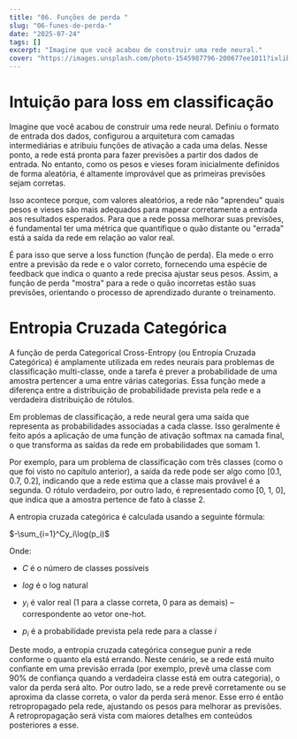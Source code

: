 ```yaml
---
title: "06. Funções de perda "
slug: "06-funes-de-perda-"
date: "2025-07-24"
tags: []
excerpt: "Imagine que você acabou de construir uma rede neural."
cover: "https://images.unsplash.com/photo-1545987796-200677ee1011?ixlib=rb-4.0.3&q=85&fm=jpg&crop=entropy&cs=srgb"
---
```


# Intuição para loss em classificação

Imagine que você acabou de construir uma rede neural. Definiu o formato de entrada dos dados, configurou a arquitetura com camadas intermediárias e atribuiu funções de ativação a cada uma delas. Nesse ponto, a rede está pronta para fazer previsões a partir dos dados de entrada. No entanto, como os pesos e vieses foram inicialmente definidos de forma aleatória, é altamente improvável que as primeiras previsões sejam corretas.



Isso acontece porque, com valores aleatórios, a rede não "aprendeu" quais pesos e vieses são mais adequados para mapear corretamente a entrada aos resultados esperados. Para que a rede possa melhorar suas previsões, é fundamental ter uma métrica que quantifique o quão distante ou "errada" está a saída da rede em relação ao valor real.

É para isso que serve a loss function (função de perda). Ela mede o erro entre a previsão da rede e o valor correto, fornecendo uma espécie de feedback que indica o quanto a rede precisa ajustar seus pesos. Assim, a função de perda "mostra" para a rede o quão incorretas estão suas previsões, orientando o processo de aprendizado durante o treinamento.

# Entropia Cruzada Categórica 

A função de perda Categorical Cross-Entropy (ou Entropia Cruzada Categórica) é amplamente utilizada em redes neurais para problemas de classificação multi-classe, onde a tarefa é prever a probabilidade de uma amostra pertencer a uma entre várias categorias. Essa função mede a diferença entre a distribuição de probabilidade prevista pela rede e a verdadeira distribuição de rótulos.



Em problemas de classificação, a rede neural gera uma saída que representa as probabilidades associadas a cada classe. Isso geralmente é feito após a aplicação de uma função de ativação softmax na camada final, o que transforma as saídas da rede em probabilidades que somam 1.


Por exemplo, para um problema de classificação com três classes (como o que foi visto no capítulo anterior), a saída da rede pode ser algo como [0.1, 0.7, 0.2], indicando que a rede estima que a classe mais provável é a segunda. O rótulo verdadeiro, por outro lado, é representado como [0, 1, 0], que indica que a amostra pertence de fato à classe 2.




A entropia cruzada categórica é calculada usando a seguinte fórmula:



$-\sum_{i=1}^Cy_i\log(p_i)$



Onde:

- $C$ é o número de classes possíveis

- $log$ é o log natural

- $y_i$ é valor real (1 para a classe correta, 0 para as demais) – correspondente ao vetor one-hot.

- $p_i$ é a probabilidade prevista pela rede para a classe $i$

Deste modo, a entropia cruzada categórica consegue punir a rede conforme o quanto ela está errando. Neste cenário, se a rede está muito confiante em uma previsão errada (por exemplo, prevê uma classe com 90% de confiança quando a verdadeira classe está em outra categoria), o valor da perda será alto. Por outro lado, se a rede prevê corretamente ou se aproxima da classe correta, o valor da perda será menor. Esse erro é então retropropagado pela rede, ajustando os pesos para melhorar as previsões. A retropropagação será vista com maiores detalhes em conteúdos posteriores a esse.